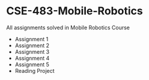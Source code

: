 # CSE-483-Mobile-Robotics
All assignments solved in Mobile Robotics Course 

* Assignment 1
* Assignment 2
* Assignment 3
* Assignment 4
* Assignment 5
* Reading Project 
